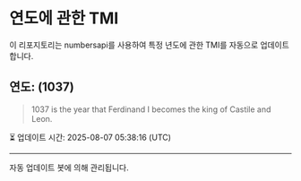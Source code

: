 
# 연도에 관한 TMI

이 리포지토리는 numbersapi를 사용하여 특정 년도에 관한 TMI를 자동으로 업데이트합니다.

## 연도: (1037)
> 1037 is the year that Ferdinand I becomes the king of Castile and Leon.

⏳ 업데이트 시간: 2025-08-07 05:38:16 (UTC)

---
자동 업데이트 봇에 의해 관리됩니다.
